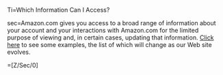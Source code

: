 Ti=Which Information Can I Access?

sec=Amazon.com gives you access to a broad range of information about your account and your interactions with Amazon.com for the limited purpose of viewing and, in certain cases, updating that information. <a href="#GUID-A2C397AB-68FE-4592-B4A2-7550D73EEFD2__SECTION_87C837F9CCD84769B4AE2BEB14AF4F01">Click here</a> to see some examples, the list of which will change as our Web site evolves.

=[Z/Sec/0]